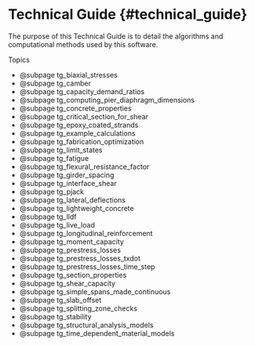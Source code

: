 Technical Guide {#technical_guide}
============

The purpose of this Technical Guide is to detail the algorithms and computational methods used by this software.

Topics
* @subpage tg_biaxial_stresses
* @subpage tg_camber
* @subpage tg_capacity_demand_ratios
* @subpage tg_computing_pier_diaphragm_dimensions
* @subpage tg_concrete_properties
* @subpage tg_critical_section_for_shear
* @subpage tg_epoxy_coated_strands
* @subpage tg_example_calculations
* @subpage tg_fabrication_optimization
* @subpage tg_limit_states
* @subpage tg_fatigue
* @subpage tg_flexural_resistance_factor
* @subpage tg_girder_spacing
* @subpage tg_interface_shear
* @subpage tg_pjack
* @subpage tg_lateral_deflections
* @subpage tg_lightweight_concrete
* @subpage tg_lldf
* @subpage tg_live_load
* @subpage tg_longitudinal_reinforcement
* @subpage tg_moment_capacity
* @subpage tg_prestress_losses
* @subpage tg_prestress_losses_txdot
* @subpage tg_prestress_losses_time_step
* @subpage tg_section_properties
* @subpage tg_shear_capacity
* @subpage tg_simple_spans_made_continuous
* @subpage tg_slab_offset
* @subpage tg_splitting_zone_checks
* @subpage tg_stability
* @subpage tg_structural_analysis_models
* @subpage tg_time_dependent_material_models
